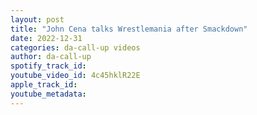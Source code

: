 ```yaml
---
layout: post
title: "John Cena talks Wrestlemania after Smackdown"
date: 2022-12-31
categories: da-call-up videos
author: da-call-up
spotify_track_id: 
youtube_video_id: 4c45hklR22E
apple_track_id: 
youtube_metadata: 
---
```

